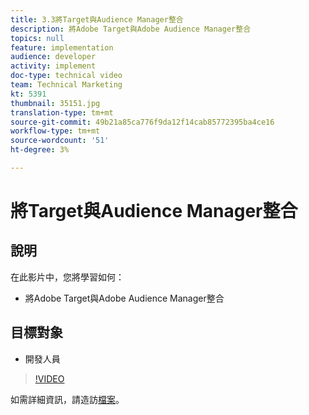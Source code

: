 ```yaml
---
title: 3.3將Target與Audience Manager整合
description: 將Adobe Target與Adobe Audience Manager整合
topics: null
feature: implementation
audience: developer
activity: implement
doc-type: technical video
team: Technical Marketing
kt: 5391
thumbnail: 35151.jpg
translation-type: tm+mt
source-git-commit: 49b21a85ca776f9da12f14cab85772395ba4ce16
workflow-type: tm+mt
source-wordcount: '51'
ht-degree: 3%

---
```



# 將Target與Audience Manager整合

## 說明

在此影片中，您將學習如何：

* 將Adobe Target與Adobe Audience Manager整合

## 目標對象

* 開發人員

>[!VIDEO](https://video.tv.adobe.com/v/35151/?quality=12)

如需詳細資訊，請造訪[檔案](https://docs.adobe.com/content/help/en/audience-manager/user-guide/implementation-integration-guides/integration-other-solutions/aam-target-integration.html)。
